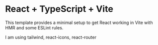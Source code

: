 # React + TypeScript + Vite

This template provides a minimal setup to get React working in Vite with HMR and some ESLint rules.

I am using tailwind, react-icons, react-router